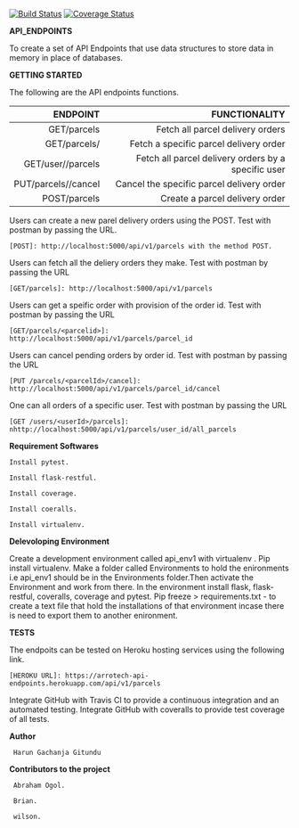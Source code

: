 [![Build Status](https://travis-ci.com/Arrotech/API_ENDPOINTS.svg?branch=develop)](https://travis-ci.com/Arrotech/API_ENDPOINTS) [![Coverage Status](https://coveralls.io/repos/github/Arrotech/API_ENDPOINTS/badge.svg?branch=ch-change-procfile-location-161865698)](https://coveralls.io/github/Arrotech/API_ENDPOINTS?branch=ch-change-procfile-location-161865698)

**API_ENDPOINTS**

To create a set of API Endpoints that use data structures to store data in memory in place of databases.



**GETTING STARTED**


The following are the API endpoints functions.

| ENDPOINT                       | FUNCTIONALITY
|-------------------------------:|--------------------------------------------------:|
|GET/parcels                     |Fetch all parcel delivery orders                   |      
|GET/parcels/<parcelid>          |Fetch a specific parcel delivery order             |
|GET/user/<userid>/parcels       |Fetch all parcel delivery orders by a specific user|
|PUT/parcels/<parcelid>/cancel   |Cancel the specific parcel delivery order          |
|POST/parcels                    |Create a parcel delivery order                     |


Users can create a new parel delivery orders using the POST. Test with postman by passing the URL.

    [POST]: http://localhost:5000/api/v1/parcels with the method POST.


Users can fetch all the deliery orders they make. Test with postman by passing the URL 

    [GET/parcels]: http://localhost:5000/api/v1/parcels


Users can get a speific order with provision of the order id. Test with postman by passing the URL 

    [GET/parcels/<parcelid>]: http://localhost:5000/api/v1/parcels/parcel_id


Users can cancel pending orders by order id. Test with postman by passing the URL 

    [PUT /parcels/<parcelId>/cancel]: http://localhost:5000/api/v1/parcels/parcel_id/cancel


One can all orders of a specific user. Test with postman by passing the URL

    [GET /users/<userId>/parcels]: nhttp://localhost:5000/api/v1/parcels/user_id/all_parcels



**Requirement Softwares**


    Install pytest.

    Install flask-restful.

    Install coverage.

    Install coeralls.

    Install virtualenv.




**Delevoloping Environment**


Create a development environment called api_env1 with virtualenv .
Pip install virtualenv. Make a folder called Environments to hold the enironments i.e api_env1 should be in the Environments folder.Then activate the Environment and work from there. In the environment install flask, flask-restful, coveralls, coverage and pytest. Pip freeze > requirements.txt - to create a text file that hold the installations of that environment incase there is need to export them to another enironment.


**TESTS**

The endpoits can be tested on Heroku hosting services using the following link.

    [HEROKU URL]: https://arrotech-api-endpoints.herokuapp.com/api/v1/parcels


Integrate GitHub with Travis CI to provide a continuous integration and an automated testing. Integrate GitHub with coveralls to provide test coverage of all tests.



**Author**

     Harun Gachanja Gitundu

**Contributors to the project**

     Abraham Ogol.

     Brian.

     wilson.


